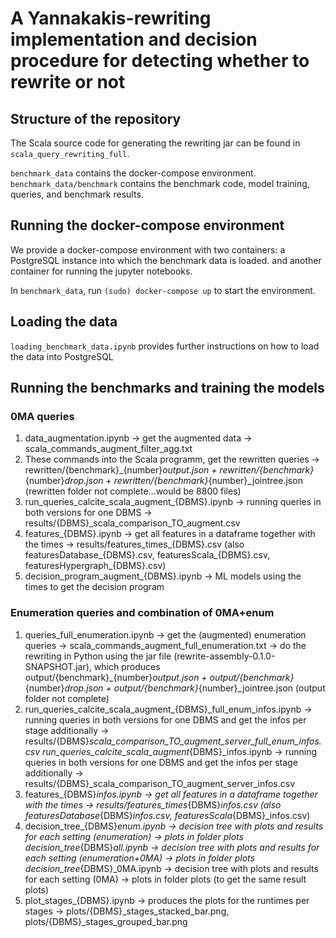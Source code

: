 # A Yannakakis-rewriting implementation and decision procedure for detecting whether to rewrite or not

## Structure of the repository

The Scala source code for generating the rewriting jar can be found in `scala_query_rewriting_full`.

`benchmark_data` contains the  docker-compose environment. `benchmark_data/benchmark` contains the benchmark code, model training, queries, and benchmark results.

## Running the docker-compose environment

We provide a docker-compose environment with two containers: a PostgreSQL instance into which the benchmark data is loaded. and another container for running the jupyter notebooks.

In `benchmark_data`, run `(sudo) docker-compose up` to start the environment.

## Loading the data

`loading_benchmark_data.ipynb` provides further instructions on how to load the data into PostgreSQL

## Running the benchmarks and training the models

### 0MA queries
1. data_augmentation.ipynb -> get the augmented data -> scala_commands_augment_filter_agg.txt
2. These commands into the Scala programm, get the rewritten queries -> rewritten/{benchmark}_{number}_output.json + rewritten/{benchmark}_{number}_drop.json + rewritten/{benchmark}_{number}_jointree.json (rewritten folder not complete...would be 8800 files)
3. run_queries_calcite_scala_augment_{DBMS}.ipynb -> running queries in both versions for one DBMS -> results/{DBMS}_scala_comparison_TO_augment.csv
4. features_{DBMS}.ipynb -> get all features in a dataframe together with the times -> results/features_times_{DBMS}.csv (also featuresDatabase_{DBMS}.csv, featuresScala_{DBMS}.csv, featuresHypergraph_{DBMS}.csv)
5. decision_program_augment_{DBMS}.ipynb -> ML models using the times to get the decision program

### Enumeration queries and combination of 0MA+enum
1. queries_full_enumeration.ipynb -> get the (augmented) enumeration queries -> scala_commands_augment_full_enumeration.txt
                                  -> do the rewriting in Python using the jar file (rewrite-assembly-0.1.0-SNAPSHOT.jar), which produces output/{benchmark}_{number}_output.json + output/{benchmark}_{number}_drop.json + output/{benchmark}_{number}_jointree.json (output folder not complete)
2. run_queries_calcite_scala_augment_{DBMS}_full_enum_infos.ipynb -> running queries in both versions for one DBMS and get the infos per stage additionally -> results/{DBMS}_scala_comparison_TO_augment_server_full_enum_infos.csv
   run_queries_calcite_scala_augment_{DBMS}_infos.ipynb -> running queries in both versions for one DBMS and get the infos per stage additionally -> results/{DBMS}_scala_comparison_TO_augment_server_infos.csv
3. features_{DBMS}_infos.ipynb -> get all features in a dataframe together with the times -> results/features_times_{DBMS}_infos.csv (also featuresDatabase_{DBMS}_infos.csv, featuresScala_{DBMS}_infos.csv)
4. decision_tree_{DBMS}_enum.ipynb -> decision tree with plots and results for each setting (enumeration) -> plots in folder plots
   decision_tree_{DBMS}_all.ipynb -> decision tree with plots and results for each setting (enumeration+0MA) -> plots in folder plots
   decision_tree_{DBMS}_0MA.ipynb -> decision tree with plots and results for each setting (0MA) -> plots in folder plots (to get the same result plots)
6. plot_stages_{DBMS}.ipynb -> produces the plots for the runtimes per stages -> plots/{DBMS}_stages_stacked_bar.png, plots/{DBMS}_stages_grouped_bar.png
